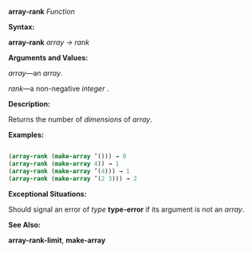 **array-rank** *Function* 



**Syntax:** 



**array-rank** *array → rank* 



**Arguments and Values:** 



*array*—an *array*. 



*rank*—a non-negative *integer* . 



**Description:** 



Returns the number of *dimensions* of *array*. 



**Examples:**
```lisp

(array-rank (make-array ’())) → 0 
(array-rank (make-array 4)) → 1 
(array-rank (make-array ’(4))) → 1 
(array-rank (make-array ’(2 3))) → 2 

```
**Exceptional Situations:** 



Should signal an error of *type* **type-error** if its argument is not an *array*. 



**See Also:** 



**array-rank-limit**, **make-array** 



